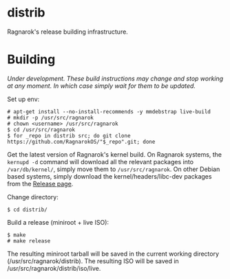 distrib
=======

Ragnarok's release building infrastructure.


Building
========

*Under development. These build instructions may change and stop working
at any moment. In which case simply wait for them to be updated.*

Set up env:

    # apt-get install --no-install-recommends -y mmdebstrap live-build
    # mkdir -p /usr/src/ragnarok
    # chown <username> /usr/src/ragnarok
    $ cd /usr/src/ragnarok
    $ for _repo in distrib src; do git clone https://github.com/RagnarokOS/"$_repo".git; done

Get the latest version of Ragnarok's kernel build. On Ragnarok systems, the `kernupd -d`
command will download all the relevant packages into `/var/db/kernel/`, simply move them
to `/usr/src/ragnarok`. On other Debian based systems, simply download the kernel/headers/libc-dev
packages from the [Release page](https://github.com/RagnarokOS/kernel-build/releases).

Change directory:

    $ cd distrib/

Build a release (miniroot + live ISO):

    $ make
    # make release

The resulting miniroot tarball will be saved in the current working directory (/usr/src/ragnarok/distrib).
The resulting ISO will be saved in /usr/src/ragnarok/distrib/iso/live.

